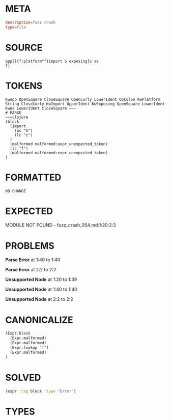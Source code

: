 # META
~~~ini
description=fuzz crash
type=file
~~~
# SOURCE
~~~roc
app[]{f:platform""}import S exposing[c as
f]
~~~
# TOKENS
~~~text
KwApp OpenSquare CloseSquare OpenCurly LowerIdent OpColon KwPlatform String CloseCurly KwImport UpperIdent KwExposing OpenSquare LowerIdent KwAs LowerIdent CloseSquare ~~~
# PARSE
~~~clojure
(block
  (import
    (uc "S")
    (lc "c")
  )
  (malformed malformed:expr_unexpected_token)
  (lc "f")
  (malformed malformed:expr_unexpected_token)
)
~~~
# FORMATTED
~~~roc
NO CHANGE
~~~
# EXPECTED
MODULE NOT FOUND - fuzz_crash_054.md:1:20:2:3
# PROBLEMS
**Parse Error**
at 1:40 to 1:40

**Parse Error**
at 2:2 to 2:2

**Unsupported Node**
at 1:20 to 1:39

**Unsupported Node**
at 1:40 to 1:40

**Unsupported Node**
at 2:2 to 2:2

# CANONICALIZE
~~~clojure
(Expr.block
  (Expr.malformed)
  (Expr.malformed)
  (Expr.lookup "f")
  (Expr.malformed)
)
~~~
# SOLVED
~~~clojure
(expr :tag block :type "Error")
~~~
# TYPES
~~~roc
~~~

